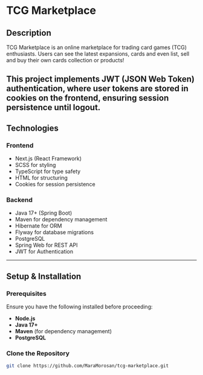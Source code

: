 # TCG Marketplace

## Description
TCG Marketplace is an online marketplace for trading card games (TCG) enthusiasts. Users can see the latest expansions, cards and even list, sell and buy their own cards collection or products!

This project implements JWT (JSON Web Token) authentication, where user tokens are stored in cookies on the frontend, ensuring session persistence until logout.
---

## Technologies
### **Frontend**
- Next.js (React Framework)
- SCSS for styling
- TypeScript for type safety
- HTML for structuring
- Cookies for session persistence

### **Backend**
- Java 17+ (Spring Boot)
- Maven for dependency management
- Hibernate for ORM
- Flyway for database migrations
- PostgreSQL
- Spring Web for REST API
- JWT for Authentication

---

## Setup & Installation
### **Prerequisites**
Ensure you have the following installed before proceeding:
- **Node.js**
- **Java 17+**
- **Maven** (for dependency management)
- **PostgreSQL**

### **Clone the Repository**
```sh
git clone https://github.com/MaraMorosan/tcg-marketplace.git
